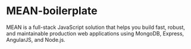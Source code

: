 # MEAN-boilerplate
MEAN is a full-stack JavaScript solution that helps you build fast, robust, and maintainable production web applications using MongoDB, Express, AngularJS, and Node.js. 

